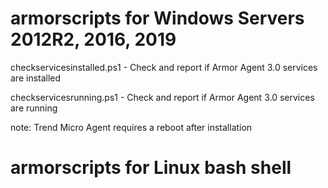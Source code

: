 # armorscripts for Windows Servers 2012R2, 2016, 2019
checkservicesinstalled.ps1 - Check and report if Armor Agent 3.0 services are installed

checkservicesrunning.ps1 - Check and report if Armor Agent 3.0 services are running

note: Trend Micro Agent requires a reboot after installation


# armorscripts for Linux bash shell
